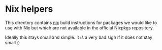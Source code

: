 # Nix helpers

This directory contains [nix] build instructions for packages we would like to use with Nix but which are not available in the official Nixpkgs repository.

Ideally this stays small and simple.
It is a very bad sign if it does not stay small :)

[nix]: https://nixos.org/nix/
